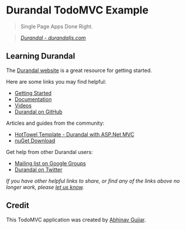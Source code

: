 # Durandal TodoMVC Example

> Single Page Apps Done Right.

> _[Durandal - durandaljs.com](http://durandaljs.com/)_


## Learning Durandal

The [Durandal website](http://durandaljs.com) is a great resource for getting started.

Here are some links you may find helpful:

* [Getting Started](http://durandaljs.com/pages/get-started/)
* [Documentation](http://durandaljs.com/pages/docs)
* [Videos](http://durandaljs.com/pages/videos/)
* [Durandal on GitHub](https://github.com/BlueSpire/Durandal)

Articles and guides from the community:

* [HotTowel Template - Durandal with ASP.Net MVC](http://www.johnpapa.net/hottowel/)
* [nuGet Download](http://www.nuget.org/packages/Durandal/)

Get help from other Durandal users:

* [Mailing list on Google Groups](https://groups.google.com/forum/#!forum/durandaljs)
* [Durandal on Twitter](http://twitter.com/durandaljs)

_If you have other helpful links to share, or find any of the links above no longer work, please [let us know](https://github.com/tastejs/tobuymvc/issues)._


## Credit

This TodoMVC application was created by [Abhinav Gujjar](https://github.com/abhinavgujjar).
